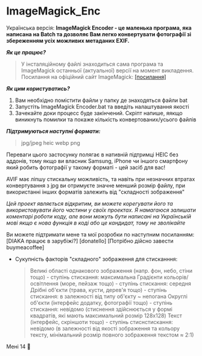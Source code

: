 # ImageMagick_Enc
Українська версія:
**ImageMagick Encoder - це маленька програма, яка написана на Batch та дозволяє Вам легко конвертувати фотографії зі збереженням усіх можливих метаданих EXIF.**

***Як це працює?***
> У інсталяційному файлі знаходиться сама програма та ImageMagick останньої (актуальної) версії на момент викладення. Посилання на офіційний сайт ImageMagick: [[посилання]](https://imagemagick.org/index.php)

***Як цим користуватись?***
1. Вам необхідно помістити файли у папку де знаходяться файли bat
2. Запустіть ImageMagick Encoder.bat та введіть налаштування якості
3. Зачекайте доки процесс буде закінчений. Скріпт напише, яякщо виникнуть помилки та покаже кількість конвертованих/усього файлів

***Підтримуються наступні формати:***
> jpg/jpeg
> heic
> webp
> png

Переваги цього застосунку полягає в нативній підтримці HEIC без аддонів, тому якщо ви власник Samsung, iPhone чи іншого смартфону який робить фотографії у такому форматі - цей засіб для вас!

AVIF має ліпшу стискальну можливість, та навіть при незначних втратах конвертування з jpg ви отримуєте значне менший розмір файлу, при використанні інших форматів залежить від "складності зображення"

*Цей проект являється відкритим, ви можете корегувати його та використовувати його частини у своїх проектах. Я намагаюся залишати коментарі роботи коду, але вони можуть бути написані на Українській мові якщо є нова функція в коді або це кандидат, тому не зволікайте*

Ви можете підтримати мене та мої розробки по наступним посиланням:
[DIAKA працює в зарубіжі?]
[donatello]
[Потрібно дійсно завести buymeacoffee]

* Сукупність факторів "складного" зображення для стисканння:
  > Великі області однакового зображення (напр. фон, небо, стіни тощо) - ступінь стискання: максимальна
  > Градієнти кольорів/освітлення (море, пейзаж тощо) - ступінь стискання: середня
  > Дрібні об'єкти (трава, кусти, дерев'я тощо) - ступінь стискання: в залежності від типу об'єкту ~ непогана
  > Округлі об'єкти (інтерфейс додатку, фотографії тощо) - ступінь стискання: невідомо (стиснення здійснюється у формі квадратів, які мають максимальний розмір 128x128)
  > Текст (інтерфейс, скріншоти тощо) - ступінь стиснстискання: невідомо (в залежності від якості зображення та кольору тексту, мінімальний розмір повного зображення текстом ≈ 2:1)











Мені 14 🥳
